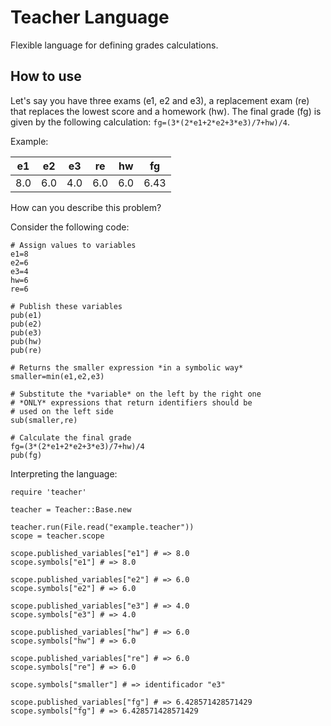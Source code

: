 # Teacher Language
Flexible language for defining grades calculations.

## How to use
Let's say you have three exams (e1, e2 and e3), a replacement exam (re)
that replaces the lowest score and a homework (hw). The final grade (fg)
is given by the following calculation: ```fg=(3*(2*e1+2*e2+3*e3)/7+hw)/4```.

Example:

| e1  | e2  | e3  | re  | hw  | fg   |
| --- | --- | --- | --- | --- | ---- |
| 8.0 | 6.0 | 4.0 | 6.0 | 6.0 | 6.43 |

How can you describe this problem?

Consider the following code:
```
# Assign values to variables
e1=8
e2=6
e3=4
hw=6
re=6

# Publish these variables
pub(e1)
pub(e2)
pub(e3)
pub(hw)
pub(re)

# Returns the smaller expression *in a symbolic way*
smaller=min(e1,e2,e3)

# Substitute the *variable* on the left by the right one
# *ONLY* expressions that return identifiers should be 
# used on the left side
sub(smaller,re)

# Calculate the final grade
fg=(3*(2*e1+2*e2+3*e3)/7+hw)/4
pub(fg)
```

Interpreting the language:
```
require 'teacher'

teacher = Teacher::Base.new

teacher.run(File.read("example.teacher"))
scope = teacher.scope

scope.published_variables["e1"] # => 8.0
scope.symbols["e1"] # => 8.0

scope.published_variables["e2"] # => 6.0
scope.symbols["e2"] # => 6.0

scope.published_variables["e3"] # => 4.0
scope.symbols["e3"] # => 4.0

scope.published_variables["hw"] # => 6.0
scope.symbols["hw"] # => 6.0

scope.published_variables["re"] # => 6.0
scope.symbols["re"] # => 6.0

scope.symbols["smaller"] # => identificador "e3"

scope.published_variables["fg"] # => 6.428571428571429
scope.symbols["fg"] # => 6.428571428571429
```
